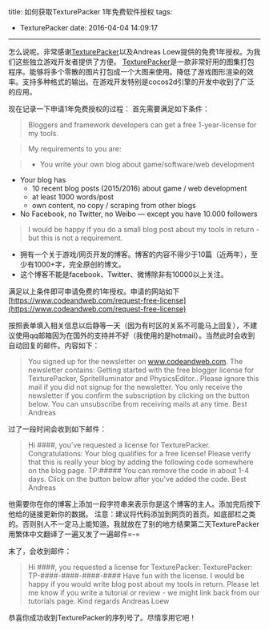 title: 如何获取TexturePacker 1年免费软件授权
tags:
  - TexturePacker
date: 2016-04-04 14:09:17 

---

怎么说呢。非常感谢[TexturePacker](https://www.codeandweb.com/texturepacker)以及Andreas Loew提供的免费1年授权。为我们这些独立游戏开发者提供了方便。
[TexturePacker](https://www.codeandweb.com/texturepacker)是一款非常好用的图集打包程序。能够将多个零散的图片打包成一个大图来使用。降低了游戏图形渲染的效率。支持多种格式的输出。在游戏开发特别是cocos2d引擎的开发中收到了广泛的应用。

现在记录一下申请1年免费授权的过程：
首先需要满足如下条件：
>Bloggers and framework developers can get a free 1-year-license for my tools.

>My requirements to you are:

>- You write your own blog about game/software/web development
- Your blog has
	- 10 recent blog posts (2015/2016) about game / web development
	- at least 1000 words/post
	- own content, no copy / scraping from other blogs
- No Facebook, no Twitter, no Weibo — except you have 10.000 followers

>I would be happy if you do a small blog post about my tools in return - but this is not a requirement.

- 拥有一个关于游戏/网页开发的博客。博客的内容不得少于10篇（近两年），至少有1000+字，完全原创的博文。
- 这个博客不能是facebook、Twitter、微博除非有10000以上关注。

满足以上条件即可申请免费的1年授权。申请的网站如下
[https://www.codeandweb.com/request-free-license](https://www.codeandweb.com/request-free-license)

按照表单填入相关信息以后静等一天（因为有时区的关系不可能马上回复），不建议使用qq邮箱因为在国外的支持并不好（我使用的是hotmail）。当然此时会收到自动回复的邮件。内容如下：
>You signed up for the newsletter on www.codeandweb.com. The newsletter contains: Getting started with the free blogger license for TexturePacker, SpriteIlluminator and PhysicsEditor..
Please ignore this mail if you did not signup for the newsletter. You only receive the newsletter if you confirm the subscription by clicking on the button below.
You can unsubscribe from receiving mails at any time.
Best
Andreas

过了一段时间会收到如下邮件：
>Hi ####,
you've requested a license for TexturePacker.
Congratulations: Your blog qualifies for a free license!
Please verify that this is really your blog by adding the following code somewhere on the blog page.
TP:#####
You can remove the code in about 1-4 days. Click on the button below after you've added the code.
Best
Andreas

他需要你在你的博客上添加一段字符串来表示你是这个博客的主人。添加完后按下他给的链接更新你的数据。
注意：建议将代码添加到网页的首页。如底部栏之类的。否则别人不一定马上能知道。我就放在了别的地方结果第二天TexturePacker用繁体中文翻译了一遍又发了一遍邮件=-=


末了，会收到邮件：
>Hi ####,
you requested a license for TexturePacker:
TexturePacker: TP-####-####-####-#### 
Have fun with the license. I would be happy if you would write blog post about my tools in return.
Please let me know if you write a tutorial or review - we might link back from our tutorials page.
Kind regards Andreas Loew

恭喜你成功收到TexturePacker的序列号了。尽情享用它吧！